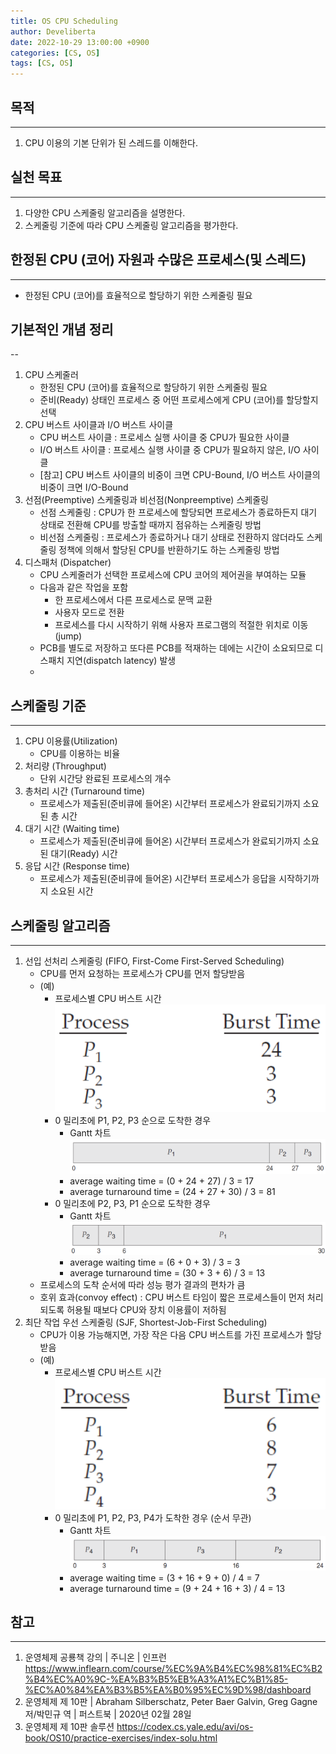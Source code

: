 ```yaml
---
title: OS CPU Scheduling
author: Develiberta
date: 2022-10-29 13:00:00 +0900
categories: [CS, OS]
tags: [CS, OS]
---
```



## 목적
---
1. CPU 이용의 기본 단위가 된 스레드를 이해한다.

## 실천 목표
---
1. 다양한 CPU 스케줄링 알고리즘을 설명한다.
2. 스케줄링 기준에 따라 CPU 스케줄링 알고리즘을 평가한다.

## 한정된 CPU (코어) 자원과 수많은 프로세스(및 스레드)
---
- 한정된 CPU (코어)를 효율적으로 할당하기 위한 스케줄링 필요

## 기본적인 개념 정리
--
1. CPU 스케줄러
	- 한정된 CPU (코어)를 효율적으로 할당하기 위한 스케줄링 필요
	- 준비(Ready) 상태인 프로세스 중 어떤 프로세스에게 CPU (코어)를 할당할지 선택
2. CPU 버스트 사이클과 I/O 버스트 사이클
	- CPU 버스트 사이클 : 프로세스 실행 사이클 중 CPU가 필요한 사이클
	- I/O 버스트 사이클 : 프로세스 실행 사이클 중 CPU가 필요하지 않은, I/O 사이클
	- [참고] CPU 버스트 사이클의 비중이 크면 CPU-Bound, I/O 버스트 사이클의 비중이 크면 I/O-Bound
3. 선점(Preemptive) 스케줄링과 비선점(Nonpreemptive) 스케줄링
	- 선점 스케줄링 : CPU가 한 프로세스에 할당되면 프로세스가 종료하든지 대기 상태로 전환해 CPU를 방출할 때까지 점유하는 스케줄링 방법
	- 비선점 스케줄링 : 프로세스가 종료하거나 대기 상태로 전환하지 않더라도 스케줄링 정책에 의해서 할당된 CPU를 반환하기도 하는 스케줄링 방법
4. 디스패처 (Dispatcher)
	- CPU 스케줄러가 선택한 프로세스에 CPU 코어의 제어권을 부여하는 모듈
	- 다음과 같은 작업을 포함
		- 한 프로세스에서 다른 프로세스로 문맥 교환
		- 사용자 모드로 전환
		- 프로세스를 다시 시작하기 위해 사용자 프로그램의 적절한 위치로 이동(jump)
	- PCB를 별도로 저장하고 또다른 PCB를 적재하는 데에는 시간이 소요되므로 디스패치 지연(dispatch latency) 발생
	-

## 스케줄링 기준
---
1. CPU 이용률(Utilization)
	- CPU를 이용하는 비율
2. 처리량 (Throughput)
	- 단위 시간당 완료된 프로세스의 개수
3. 총처리 시간 (Turnaround time)
	- 프로세스가 제출된(준비큐에 들어온) 시간부터 프로세스가 완료되기까지 소요된 총 시간
4. 대기 시간 (Waiting time)
	- 프로세스가 제출된(준비큐에 들어온) 시간부터 프로세스가 완료되기까지 소요된 대기(Ready) 시간
5. 응답 시간 (Response time)
	- 프로세스가 제출된(준비큐에 들어온) 시간부터 프로세스가 응답을 시작하기까지 소요된 시간

## 스케줄링 알고리즘
---
1. 선입 선처리 스케줄링 (FIFO, First-Come First-Served Scheduling)
	- CPU를 먼저 요청하는 프로세스가 CPU를 먼저 할당받음
	- (예)
		- 프로세스별 CPU 버스트 시간
		![2022-10-29-os-cpu-scheduling-02](/assets/img/illustrations/2022-10-29-os-cpu-scheduling-02.png)
		- 0 밀리초에 P1, P2, P3 순으로 도착한 경우
			- Gantt 차트
				![2022-10-29-os-cpu-scheduling-03](/assets/img/illustrations/2022-10-29-os-cpu-scheduling-03.png)
			- average waiting time = (0 + 24 + 27) / 3 = 17
			- average turnaround time = (24 + 27 + 30) / 3 = 81
		- 0 밀리초에 P2, P3, P1 순으로 도착한 경우
			- Gantt 차트
				![2022-10-29-os-cpu-scheduling-04](/assets/img/illustrations/2022-10-29-os-cpu-scheduling-04.png)
			- average waiting time = (6 + 0 + 3) / 3 = 3
			- average turnaround time = (30 + 3 + 6) / 3 = 13
	- 프로세스의 도착 순서에 따라 성능 평가 결과의 편차가 큼
	- 호위 효과(convoy effect) : CPU 버스트 타임이 짧은 프로세스들이 먼저 처리되도록 허용될 때보다 CPU와 장치 이용률이 저하됨
2. 최단 작업 우선 스케줄링 (SJF, Shortest-Job-First Scheduling)
	- CPU가 이용 가능해지면, 가장 작은 다음 CPU 버스트를 가진 프로세스가 할당받음
	- (예)
		- 프로세스별 CPU 버스트 시간
		![2022-10-29-os-cpu-scheduling-05](/assets/img/illustrations/2022-10-29-os-cpu-scheduling-05.png)
		- 0 밀리초에 P1, P2, P3, P4가 도착한 경우 (순서 무관)
			- Gantt 차트
				![2022-10-29-os-cpu-scheduling-06](/assets/img/illustrations/2022-10-29-os-cpu-scheduling-06.png)
			- average waiting time = (3 + 16 + 9 + 0) / 4 = 7
			- average turnaround time = (9 + 24 + 16 + 3) / 4 = 13

## 참고
---
1. 운영체제 공룡책 강의 | 주니온 | 인프런
	https://www.inflearn.com/course/%EC%9A%B4%EC%98%81%EC%B2%B4%EC%A0%9C-%EA%B3%B5%EB%A3%A1%EC%B1%85-%EC%A0%84%EA%B3%B5%EA%B0%95%EC%9D%98/dashboard
2. 운영체제 제 10판 | Abraham Silberschatz, Peter Baer Galvin, Greg Gagne 저/박민규 역 | 퍼스트북 | 2020년 02월 28일
3. 운영체제 제 10판 솔루션
	https://codex.cs.yale.edu/avi/os-book/OS10/practice-exercises/index-solu.html